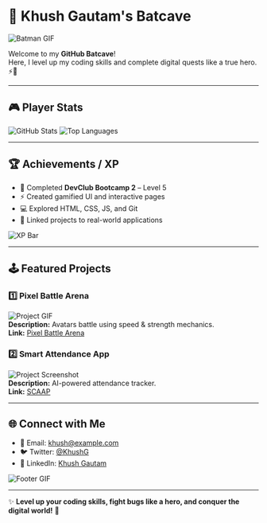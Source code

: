 # 🦇 Khush Gautam's Batcave

![Batman GIF](https://media1.giphy.com/media/v1.Y2lkPTc5MGI3NjExZTlscnhrYTZhdGY5NDQ5cHVoMWdrNWRxMTBiNDU3NnBtNnduaXpkaCZlcD12MV9pbnRlcm5hbF9naWZfYnlfaWQmY3Q9Zw/8bxgTkgQqjQBEobJlW/giphy.gif)

Welcome to my **GitHub Batcave**!  
Here, I level up my coding skills and complete digital quests like a true hero. ⚡🦇

---

## 🎮 Player Stats

![GitHub Stats](https://github-readme-stats.vercel.app/api?username=Khush-Gautam&show_icons=true&theme=radical)
![Top Languages](https://github-readme-stats.vercel.app/api/top-langs/?username=Khush-Gautam&layout=compact&theme=radical)

---

## 🏆 Achievements / XP

- 🦸 Completed **DevClub Bootcamp 2** – Level 5  
- ⚡ Created gamified UI and interactive pages  
- 💻 Explored HTML, CSS, JS, and Git  
- 🔗 Linked projects to real-world applications

![XP Bar](https://progress-bar.dev/70/)

---

## 🕹 Featured Projects

### 1️⃣ Pixel Battle Arena
![Project GIF](https://media.giphy.com/media/3o7aCSPqXE0Jq3l2p6/giphy.gif)  
**Description:** Avatars battle using speed & strength mechanics.  
**Link:** [Pixel Battle Arena](https://github.com/Khush-Gautam/pixel-battle-arena)

### 2️⃣ Smart Attendance App
![Project Screenshot](https://via.placeholder.com/500x200.png?text=Smart+Attendance+App)  
**Description:** AI-powered attendance tracker.  
**Link:** [SCAAP](https://github.com/Khush-Gautam/scaap)

---

## 🌐 Connect with Me

- 💌 Email: khush@example.com  
- 🐦 Twitter: [@KhushG](https://twitter.com/KhushG)  
- 💼 LinkedIn: [Khush Gautam](https://www.linkedin.com/in/khush-gautam/)  

![Footer GIF](https://media.giphy.com/media/xT0xeJpnrWC4XWblEk/giphy.gif)

---

✨ **Level up your coding skills, fight bugs like a hero, and conquer the digital world!** 🦇
